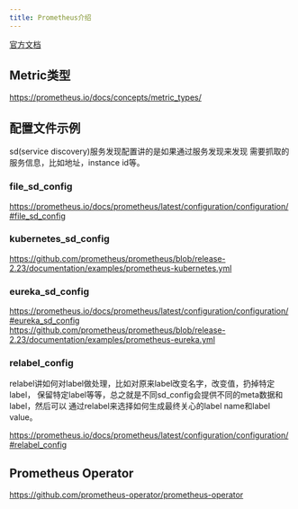 ```yaml
---
title: Prometheus介绍
---
```


[官方文档](https://prometheus.io/docs/introduction/overview/)

## Metric类型

<https://prometheus.io/docs/concepts/metric_types/>

## 配置文件示例

sd(service discovery)服务发现配置讲的是如果通过服务发现来发现
需要抓取的服务信息，比如地址，instance id等。

### file_sd_config
<https://prometheus.io/docs/prometheus/latest/configuration/configuration/#file_sd_config>

### kubernetes_sd_config
<https://github.com/prometheus/prometheus/blob/release-2.23/documentation/examples/prometheus-kubernetes.yml>

### eureka_sd_config
<https://prometheus.io/docs/prometheus/latest/configuration/configuration/#eureka_sd_config>
<https://github.com/prometheus/prometheus/blob/release-2.23/documentation/examples/prometheus-eureka.yml>

### relabel_config
relabel讲如何对label做处理，比如对原来label改变名字，改变值，扔掉特定label，
保留特定label等等，总之就是不同sd_config会提供不同的meta数据和label，然后可以
通过relabel来选择如何生成最终关心的label name和label value。

<https://prometheus.io/docs/prometheus/latest/configuration/configuration/#relabel_config>

## Prometheus Operator
<https://github.com/prometheus-operator/prometheus-operator>

